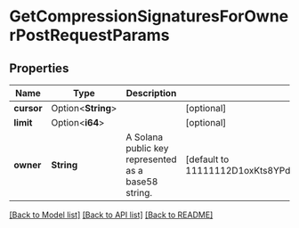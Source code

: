 # GetCompressionSignaturesForOwnerPostRequestParams

## Properties

Name | Type | Description | Notes
------------ | ------------- | ------------- | -------------
**cursor** | Option<**String**> |  | [optional]
**limit** | Option<**i64**> |  | [optional]
**owner** | **String** | A Solana public key represented as a base58 string. | [default to 11111112D1oxKts8YPdTJRG5FzxTNpMtWmq8hkVx3]

[[Back to Model list]](../README.md#documentation-for-models) [[Back to API list]](../README.md#documentation-for-api-endpoints) [[Back to README]](../README.md)


